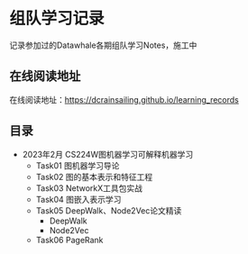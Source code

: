 # 组队学习记录 

记录参加过的Datawhale各期组队学习Notes，施工中

## 在线阅读地址

在线阅读地址：https://dcrainsailing.github.io/learning_records

## 目录

- 2023年2月 CS224W图机器学习可解释机器学习
  - Task01 图机器学习导论
  - Task02 图的基本表示和特征工程
  - Task03 NetworkX工具包实战
  - Task04 图嵌入表示学习
  - Task05 DeepWalk、Node2Vec论文精读
    - DeepWalk
    - Node2Vec
  - Task06 PageRank
